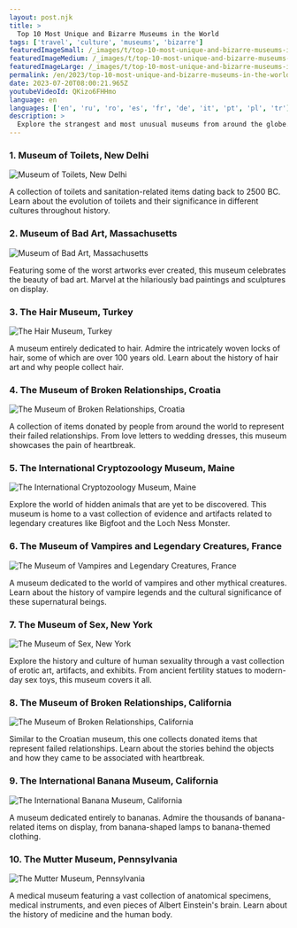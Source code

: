 ```yaml
---
layout: post.njk
title: >
  Top 10 Most Unique and Bizarre Museums in the World
tags: ['travel', 'culture', 'museums', 'bizarre']
featuredImageSmall: /_images/t/top-10-most-unique-and-bizarre-museums-in-the-world-cover-en-small.webp
featuredImageMedium: /_images/t/top-10-most-unique-and-bizarre-museums-in-the-world-cover-en-medium.webp
featuredImageLarge: /_images/t/top-10-most-unique-and-bizarre-museums-in-the-world-cover-en-large.webp
permalink: /en/2023/top-10-most-unique-and-bizarre-museums-in-the-world.html
date: 2023-07-20T08:00:21.965Z
youtubeVideoId: QKizo6FHHmo
language: en
languages: ['en', 'ru', 'ro', 'es', 'fr', 'de', 'it', 'pt', 'pl', 'tr']
description: >
  Explore the strangest and most unusual museums from around the globe. From toilets to hair, these museums feature some of the weirdest collections you'll ever see!
---
```


### 1. Museum of Toilets, New Delhi

![Museum of Toilets, New Delhi](/_images/b/bc419638c5106097dede9cde9efba2e4-medium.webp)

A collection of toilets and sanitation-related items dating back to 2500 BC. Learn about the evolution of toilets and their significance in different cultures throughout history.

### 2. Museum of Bad Art, Massachusetts

![Museum of Bad Art, Massachusetts](/_images/4/469f97f2dee1cd40273713ad9a9c3a77-medium.webp)

Featuring some of the worst artworks ever created, this museum celebrates the beauty of bad art. Marvel at the hilariously bad paintings and sculptures on display.

### 3. The Hair Museum, Turkey

![The Hair Museum, Turkey](/_images/b/b4942d53c76e2e2194858c269092b605-medium.webp)

A museum entirely dedicated to hair. Admire the intricately woven locks of hair, some of which are over 100 years old. Learn about the history of hair art and why people collect hair.

### 4. The Museum of Broken Relationships, Croatia

![The Museum of Broken Relationships, Croatia](/_images/7/709d7006d9d87fc53711be883f25e79a-medium.webp)

A collection of items donated by people from around the world to represent their failed relationships. From love letters to wedding dresses, this museum showcases the pain of heartbreak.

### 5. The International Cryptozoology Museum, Maine

![The International Cryptozoology Museum, Maine](/_images/8/81126bd684f0110ebb1c73e68c4eae66-medium.webp)

Explore the world of hidden animals that are yet to be discovered. This museum is home to a vast collection of evidence and artifacts related to legendary creatures like Bigfoot and the Loch Ness Monster.

### 6. The Museum of Vampires and Legendary Creatures, France

![The Museum of Vampires and Legendary Creatures, France](/_images/d/da35f06f7a0b5d85f7b6844000e75fdf-medium.webp)

A museum dedicated to the world of vampires and other mythical creatures. Learn about the history of vampire legends and the cultural significance of these supernatural beings.

### 7. The Museum of Sex, New York

![The Museum of Sex, New York](/_images/5/5ddd386e9ddac758dada9fd7311bbeb1-medium.webp)

Explore the history and culture of human sexuality through a vast collection of erotic art, artifacts, and exhibits. From ancient fertility statues to modern-day sex toys, this museum covers it all.

### 8. The Museum of Broken Relationships, California

![The Museum of Broken Relationships, California](/_images/d/d41adececedad4e58aafe605eb3684d9-medium.webp)

Similar to the Croatian museum, this one collects donated items that represent failed relationships. Learn about the stories behind the objects and how they came to be associated with heartbreak.

### 9. The International Banana Museum, California

![The International Banana Museum, California](/_images/0/0a8a6d9841a3c8af33f39795fd62ce01-medium.webp)

A museum dedicated entirely to bananas. Admire the thousands of banana-related items on display, from banana-shaped lamps to banana-themed clothing.

### 10. The Mutter Museum, Pennsylvania

![The Mutter Museum, Pennsylvania](/_images/8/833215f285d040da1611b445b93fe567-medium.webp)

A medical museum featuring a vast collection of anatomical specimens, medical instruments, and even pieces of Albert Einstein's brain. Learn about the history of medicine and the human body.

